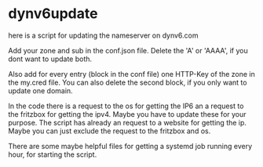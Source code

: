 # dynv6update
here is a script for updating the nameserver on dynv6.com

Add your zone and sub in the conf.json file. Delete the 'A' or 'AAAA', if you dont want to update both.

Also add for every entry (block in the conf file) one HTTP-Key of the zone in the my.cred file.
You can also delete the second block, if you only want to update one domain.

In the code there is a request to the os for getting the IP6 an a request to the fritzbox for getting the ipv4. Maybe you have to update these for your purpose. The script has already an request to a website for getting the ip. Maybe you can just exclude the request to the fritzbox and os.

There are some maybe helpful files for getting a systemd job running every hour, for starting the script.